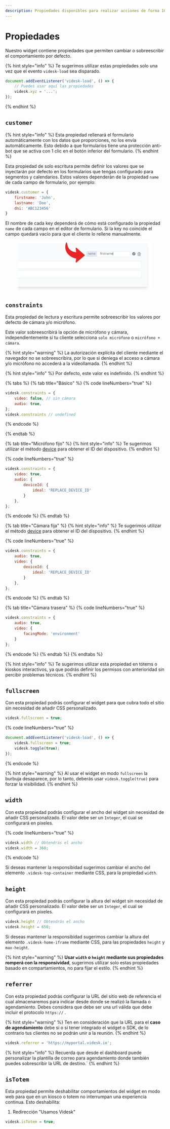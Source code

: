 ```yaml
---
description: Propiedades disponibles para realizar acciones de forma 100% programática
---
```


# Propiedades

Nuestro widget contiene propiedades que permiten cambiar o sobreescribir el comportamiento por defecto.

{% hint style="info" %}
Te sugerimos utilizar estas propiedades solo una vez que el evento `videsk-load` sea disparado.

```javascript
document.addEventListener('videsk-load', () => {
    // Puedes usar aquí las propiedades
    videsk.xyz = '...';
});
```
{% endhint %}

## `customer`

{% hint style="info" %}
Esta propiedad rellenará el formulario automáticamente con los datos que proporciones, no los envía automáticamente. Esto debido a que formularios tiene una protección anti-bot que se activa con 1 clic en el botón inferior del formulario.
{% endhint %}

Esta propiedad de solo escritura permite definir los valores que se inyectarán por defecto en los formularios que tengas configurado para segmentos y calendarios. Estos valores dependerán de la propiedad `name` de cada campo de formulario, por ejemplo:

```javascript
videsk.customer = {
    firstname: 'John',
    lastname: 'Doe',
    dni: 'ABC123456'
}
```

El nombre de cada key dependerá de cómo está configurado la propiedad `name` de cada campo en el editor de formulario. Si la key no coincide el campo quedará vacío para que el cliente lo rellene manualmente.

<figure><img src="../../.gitbook/assets/image (6).png" alt=""><figcaption></figcaption></figure>

## `constraints`

Esta propiedad de lectura y escritura permite sobreescribir los valores por defecto de cámara y/o micrófono.

Este valor sobreescribirá la opción de micrófono y cámara, independientemente si tu cliente selecciona `solo micrófono` o `micrófono + cámara`.

{% hint style="warning" %}
La autorización explícita del cliente mediante el navegador no se sobreescribira, por lo que si deniega el acceso a cámara y/o micrófono no accederá a la videollamada.
{% endhint %}

{% hint style="info" %}
Por defecto, este valor es indefinido.
{% endhint %}

{% tabs %}
{% tab title="Básico" %}
{% code lineNumbers="true" %}
```javascript
videsk.constraints = {
    video: false, // sin cámara
    audio: true,
};
videsk.constraints // undefined
```
{% endcode %}


{% endtab %}

{% tab title="Micrófono fijo" %}
{% hint style="info" %}
Te sugerimos utilizar el método [device](https://developers.videsk.io/widgets/api/metodos#device) para obtener el ID del dispositivo.
{% endhint %}

{% code lineNumbers="true" %}
```javascript
videsk.constraints = {
    video: true,
    audio: {
        deviceId: {
            ideal: 'REPLACE_DEVICE_ID'
        }
    },
};
```
{% endcode %}
{% endtab %}

{% tab title="Cámara fija" %}
{% hint style="info" %}
Te sugerimos utilizar el método [device](https://developers.videsk.io/widgets/api/metodos#device) para obtener el ID del dispositivo.
{% endhint %}

{% code lineNumbers="true" %}
```javascript
videsk.constraints = {
    audio: true,
    video: {
        deviceId: {
            ideal: 'REPLACE_DEVICE_ID'
        }
    },
};
```
{% endcode %}
{% endtab %}

{% tab title="Cámara trasera" %}
{% code lineNumbers="true" %}
```javascript
videsk.constraints = {
    audio: true,
    video: {
        facingMode: 'environment'
    }
};
```
{% endcode %}
{% endtab %}
{% endtabs %}

{% hint style="info" %}
Te sugerimos utilizar esta propiedad en tótems o kioskos interactivos, ya que podrás definir los permisos con anterioridad sin percibir problemas técnicos.
{% endhint %}

## `fullscreen`

Con esta propiedad podrás configurar el widget para que cubra todo el sitio sin necesidad de añadir CSS personalizado.

```javascript
videsk.fullscreen = true;
```

{% code lineNumbers="true" %}
```javascript
document.addEventListener('videsk-load', () => {
    videsk.fullscreen = true;
    videsk.toggle(true);
});
```
{% endcode %}

{% hint style="warning" %}
Al usar el widget en modo `fullscreen` la burbuja desaparece, por lo tanto, deberás usar `videsk.toggle(true)` para forzar la visibilidad.
{% endhint %}

## `width`

Con esta propiedad podrás configurar el ancho del widget sin necesidad de añadir CSS personalizado. El valor debe ser un `Integer`, el cual se configurará en pixeles.

{% code lineNumbers="true" %}
```javascript
videsk.width // Obtendrás el ancho
videsk.width = 360;
```
{% endcode %}

Si deseas mantener la responsibidad sugerimos cambiar el ancho del elemento `.videsk-top-container` mediante CSS, para la propiedad `width`.

## `height`

Con esta propiedad podrás configurar la altura del widget sin necesidad de añadir CSS personalizado. El valor debe ser un `Integer`, el cual se configurará en pixeles.

```javascript
videsk.height // Obtendrás el ancho
videsk.height = 650;
```

Si deseas mantener la responsibidad sugerimos cambiar la altura del elemento `.videsk-home-iframe` mediante CSS, para las propiedades `height` y `max-height`.

{% hint style="warning" %}
**Usar `width` o `height` mediante sus propiedades romperá con la responsividad**, sugerimos utilizar solo estas propiedades basado en compartamientos, no para fijar el estilo.
{% endhint %}

## `referrer`

Con esta propiedad podrás configurar la URL del sitio web de referencia el cual almacenaremos para indicar desde donde se realizó la llamada o agendamiento. Debes considera que debe ser una url válida que debe incluir el protocolo `https://` .

{% hint style="warning" %}
Ten en consideración que la URL para el **caso de agendamiento** debe si o si tener integrado el widget o SDK, de lo contrario tus clientes no se podrán unir a la reunión.
{% endhint %}

```javascript
videsk.referrer = 'https://myportal.videsk.io';
```

{% hint style="info" %}
Recuerda que desde el dashboard puede personalizar la plantilla de correo para agendamiento donde también puedes sobrescribir la URL de destino.\`
{% endhint %}

## `isTotem`&#x20;

Esta propiedad permite deshabilitar comportamientos del widget en modo web para que en un kiosco o totem no interrumpan una experiencia continua. Esto deshabilita:

1. Redirección "Usamos Videsk"

```javascript
videsk.isTotem = true;
```
